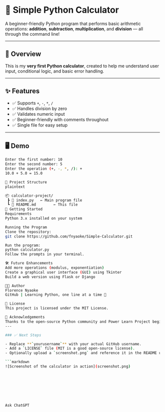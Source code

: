 # 🧮 Simple Python Calculator

A beginner-friendly Python program that performs basic arithmetic operations: **addition**, **subtraction**, **multiplication**, and **division** — all through the command line!

---

## 📌 Overview

This is my **very first Python calculator**, created to help me understand user input, conditional logic, and basic error handling.

---

## ✨ Features

- ✅ Supports `+`, `-`, `*`, `/`
- ✅ Handles division by zero
- ✅ Validates numeric input
- ✅ Beginner-friendly with comments throughout
- ✅ Single file for easy setup

---

## 🖥️ Demo

```bash
Enter the first number: 10
Enter the second number: 5
Enter the operation (+, -, *, /): +
10.0 + 5.0 = 15.0

📁 Project Structure
plaintext

📦 calculator-project/
 ┣ 📄 index.py   ← Main program file
 ┗ 📄 README.md        ← This file
🚀 Getting Started
Requirements
Python 3.x installed on your system

Running the Program
Clone the repository:
git clone https://github.com/fnyaoke/Simple-Calculator.git

Run the program:
python calculator.py
Follow the prompts in your terminal.

🛠️ Future Enhancements
Add more operations (modulus, exponentiation)
Create a graphical user interface (GUI) using Tkinter
Build a web version using Flask or Django

🧑‍💻 Author
Florence Nyaoke
GitHub | Learning Python, one line at a time 🐍

📄 License
This project is licensed under the MIT License.

🙌 Acknowledgements
Thanks to the open-source Python community and Power Learn Project beginner tutorials that inspired this first step!
---

### ✅ Next Steps

- Replace **`yourusername`** with your actual GitHub username.
- Add a `LICENSE` file (MIT is a good open-source license).
- Optionally upload a `screenshot.png` and reference it in the README using:

```markdown
![Screenshot of the calculator in action](screenshot.png)








Ask ChatGPT
